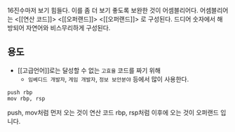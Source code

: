16진수마저 보기 힘들다.
이를 좀 더 보기 좋도록 보완한 것이 어셈블리어다.
어셈블리어는 <[[연산 코드]]> <[[오퍼랜드]]> <[[오퍼랜드]]> 로 구성된다.
드디어 숫자에서 해방되어 자연어와 비스무리하게 구성된다.
## 용도
- [[고급언어]]로는 달성할 수 없는 `고효율` 코드를 짜기 위해
	- `임베디드 개발자`, `게임 개발자`, `정보 보안분야` 등에서 많이 사용한다.


```
push rbp
mov rbp, rsp 
```
push, mov처럼 먼저 오는 것이 연산 코드
rbp, rsp처럼 이후에 오는 것이 오퍼랜드 입니다.

